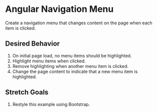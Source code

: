 # Angular Navigation Menu

Create a navigation menu that changes content on the page when 
each item is clicked.

## Desired Behavior

1. On initial page load, no menu items should be highlighted.
2. Highlight menu items when clicked.
3. Remove highlighting when another menu item is clicked.
4. Change the page content to indicate that a new menu item
is highlighted.

## Stretch Goals

1. Restyle this example using Bootstrap.
